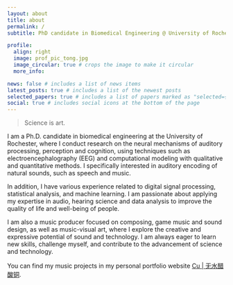 ```yaml
---
layout: about
title: about
permalink: /
subtitle: PhD candidate in Biomedical Engineering @ University of Rochester <br /> Auditory neuroscience | Hearing science | Music

profile:
  align: right
  image: prof_pic_tong.jpg
  image_circular: true # crops the image to make it circular
  more_info:

news: false # includes a list of news items
latest_posts: true # includes a list of the newest posts
selected_papers: true # includes a list of papers marked as "selected={true}"
social: true # includes social icons at the bottom of the page
---
```


> Science is art.

I am a Ph.D. candidate in biomedical engineering at the University of Rochester, where I conduct research on the neural mechanisms of auditory processing, perception and cognition, using techniques such as electroencephalography (EEG) and computational modeling with qualitative and quantitative methods. I specifically interested in auditory encoding of natural sounds, such as speech and music.

In addition, I have various experience related to digital signal processing, statistical analysis, and machine learning.
I am passionate about applying my expertise in audio, hearing science and data analysis to improve the quality of life and well-being of people.

I am also a music producer focused on composing, game music and sound design, as well as music-visual art, where I explore the creative and expressive potential of sound and technology. I am always eager to learn new skills, challenge myself, and contribute to the advancement of science and technology.

You can find my music projects in my personal portfolio website [Cu | 无水醋酸铜](https://teenagingcu.com/).

